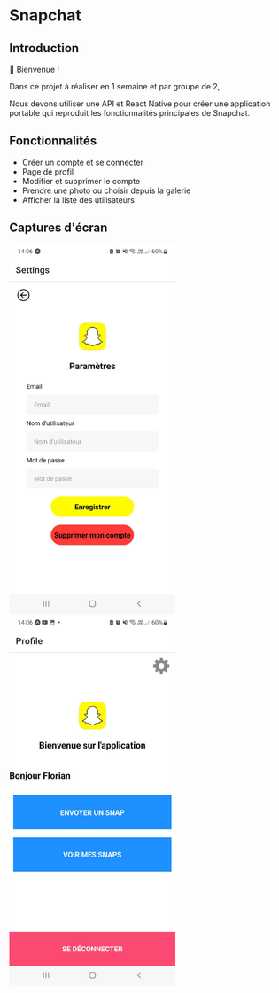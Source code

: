 # Snapchat

## Introduction

👋 Bienvenue !

Dans ce projet à réaliser en 1 semaine et par groupe de 2,

Nous devons utiliser une API et React Native pour créer une application portable qui reproduit les fonctionnalités principales de Snapchat.

## Fonctionnalités

- Créer un compte et se connecter
- Page de profil
- Modifier et supprimer le compte
- Prendre une photo ou choisir depuis la galerie
- Afficher la liste des utilisateurs

## Captures d'écran
<img src="readmefile/capture1.jpg" alt="Capture d'écran 1" width="300">
<img src="readmefile/capture2.jpg" alt="Capture d'écran 2" width="300">
